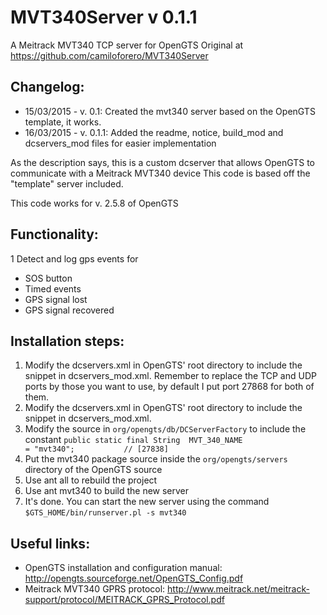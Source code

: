 # MVT340Server v 0.1.1

A Meitrack MVT340 TCP server for OpenGTS
Original at https://github.com/camiloforero/MVT340Server

## Changelog:
* 15/03/2015 - v. 0.1: Created the mvt340 server based on the OpenGTS template, it works.
* 16/03/2015 - v. 0.1.1: Added the readme, notice, build_mod and dcservers_mod files for easier implementation

As the description says, this is a custom dcserver that allows OpenGTS to communicate with a Meitrack MVT340 device
This code is based off the "template" server included.

This code works for v. 2.5.8 of OpenGTS

## Functionality:
1 Detect and log gps events for
  * SOS button
  * Timed events
  * GPS signal lost
  * GPS signal recovered
    
## Installation steps:

1) Modify the dcservers.xml in OpenGTS' root directory to include the snippet in dcservers_mod.xml. Remember to replace the TCP and UDP ports by those you want to use, by default I put port 27868 for both of them.
2) Modify the dcservers.xml in OpenGTS' root directory to include the snippet in dcservers_mod.xml.
3) Modify the source in `org/opengts/db/DCServerFactory` to include the constant `public static final String  MVT_340_NAME                       = "mvt340";           // [27838]`
4) Put the mvt340 package source inside the `org/opengts/servers` directory of the OpenGTS source
5) Use ant all to rebuild the project
6) Use ant mvt340 to build the new server
7) It's done. You can start the new server using the command `$GTS_HOME/bin/runserver.pl -s mvt340`



## Useful links:

* OpenGTS installation and configuration manual: http://opengts.sourceforge.net/OpenGTS_Config.pdf
* Meitrack MVT340 GPRS protocol: http://www.meitrack.net/meitrack-support/protocol/MEITRACK_GPRS_Protocol.pdf
